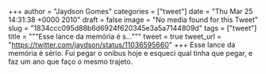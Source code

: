 
+++
author = "Jaydson Gomes"
categories = ["tweet"]
date = "Thu Mar 25 14:31:38 +0000 2010"
draft = false
image = "No media found for this Tweet"
slug = "1834ccc095d88b6d6924f620345e3a5a7144809d"
tags = ["tweet"]
title = """Esse lance da memória é s..."""
tweet = true
tweet_url = "https://twitter.com/jaydson/status/11036595660"
+++
Esse lance da memória é sério. Fui pegar o onibus hoje e esqueci qual tinha que pegar, e faz um ano que faço o mesmo trajeto.
